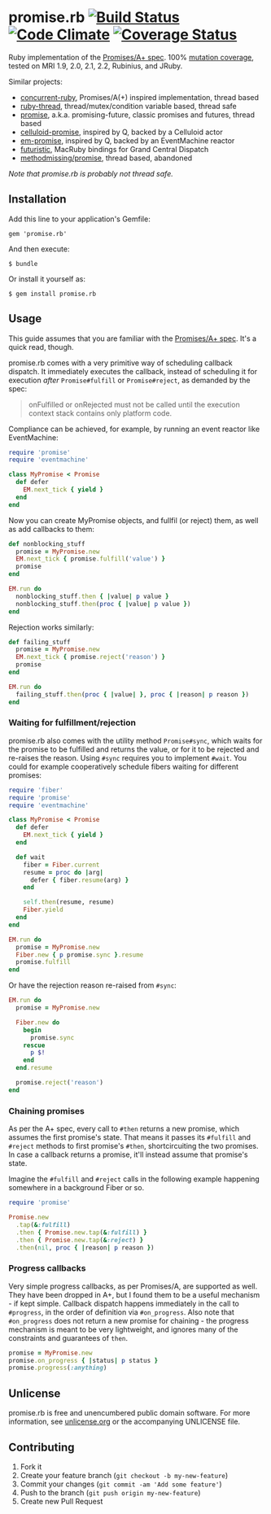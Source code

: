 # promise.rb [![Build Status](https://travis-ci.org/lgierth/promise.rb.png?branch=master)](https://travis-ci.org/lgierth/promise.rb) [![Code Climate](https://codeclimate.com/github/lgierth/promise.rb.png)](https://codeclimate.com/github/lgierth/promise.rb) [![Coverage Status](https://coveralls.io/repos/lgierth/promise.rb/badge.png?branch=master)](https://coveralls.io/r/lgierth/promise.rb?branch=master)

Ruby implementation of the [Promises/A+ spec](http://promisesaplus.com/).
100% [mutation coverage](https://github.com/mbj/mutant),
tested on MRI 1.9, 2.0, 2.1, 2.2, Rubinius, and JRuby.

Similar projects:

- [concurrent-ruby](https://github.com/jdantonio/concurrent-ruby), Promises/A(+) inspired implementation, thread based
- [ruby-thread](https://github.com/meh/ruby-thread), thread/mutex/condition variable based, thread safe
- [promise](https://github.com/bhuga/promising-future), a.k.a. promising-future, classic promises and futures, thread based
- [celluloid-promise](https://github.com/cotag/celluloid-promise), inspired by Q, backed by a Celluloid actor
- [em-promise](https://github.com/cotag/em-promise), inspired by Q, backed by an EventMachine reactor
- [futuristic](https://github.com/seanlilmateus/futuristic), MacRuby bindings for Grand Central Dispatch
- [methodmissing/promise](https://github.com/methodmissing/promise), thread based, abandoned

*Note that promise.rb is probably not thread safe.*

## Installation

Add this line to your application's Gemfile:

    gem 'promise.rb'

And then execute:

    $ bundle

Or install it yourself as:

    $ gem install promise.rb

## Usage

This guide assumes that you are familiar with the [Promises/A+ spec](http://promisesaplus.com/). It's a quick read, though.

promise.rb comes with a very primitive way of scheduling callback dispatch. It
immediately executes the callback, instead of scheduling it for execution
*after* `Promise#fulfill` or `Promise#reject`, as demanded by the spec:

> onFulfilled or onRejected must not be called until the execution context
> stack contains only platform code.

Compliance can be achieved, for example, by running an event reactor like
EventMachine:

```ruby
require 'promise'
require 'eventmachine'

class MyPromise < Promise
  def defer
    EM.next_tick { yield }
  end
end
```

Now you can create MyPromise objects, and fullfil (or reject) them, as well as
add callbacks to them:

```ruby
def nonblocking_stuff
  promise = MyPromise.new
  EM.next_tick { promise.fulfill('value') }
  promise
end

EM.run do
  nonblocking_stuff.then { |value| p value }
  nonblocking_stuff.then(proc { |value| p value })
end
```

Rejection works similarly:

```ruby
def failing_stuff
  promise = MyPromise.new
  EM.next_tick { promise.reject('reason') }
  promise
end

EM.run do
  failing_stuff.then(proc { |value| }, proc { |reason| p reason })
end
```

### Waiting for fulfillment/rejection

promise.rb also comes with the utility method `Promise#sync`, which waits for
the promise to be fulfilled and returns the value, or for it to be rejected and
re-raises the reason. Using `#sync` requires you to implement `#wait`. You could
for example cooperatively schedule fibers waiting for different promises:

```ruby
require 'fiber'
require 'promise'
require 'eventmachine'

class MyPromise < Promise
  def defer
    EM.next_tick { yield }
  end

  def wait
    fiber = Fiber.current
    resume = proc do |arg|
      defer { fiber.resume(arg) }
    end

    self.then(resume, resume)
    Fiber.yield
  end
end

EM.run do
  promise = MyPromise.new
  Fiber.new { p promise.sync }.resume
  promise.fulfill
end
```

Or have the rejection reason re-raised from `#sync`:

```ruby
EM.run do
  promise = MyPromise.new

  Fiber.new do
    begin
      promise.sync
    rescue
      p $!
    end
  end.resume

  promise.reject('reason')
end
```

### Chaining promises

As per the A+ spec, every call to `#then` returns a new promise, which assumes
the first promise's state. That means it passes its `#fulfill` and `#reject`
methods to first promise's `#then`, shortcircuiting the two promises. In case
a callback returns a promise, it'll instead assume that promise's state.

Imagine the `#fulfill` and `#reject` calls in the following example happening
somewhere in a background Fiber or so.

```ruby
require 'promise'

Promise.new
  .tap(&:fulfill)
  .then { Promise.new.tap(&:fulfill) }
  .then { Promise.new.tap(&:reject) }
  .then(nil, proc { |reason| p reason })
```

### Progress callbacks

Very simple progress callbacks, as per Promises/A, are supported as well. They have been dropped in A+, but I found them to be a useful mechanism - if kept simple. Callback dispatch happens immediately in the call to `#progress`, in the order of definition via `#on_progress`. Also note that `#on_progress` does not return a new promise for chaining - the progress mechanism is meant to be very lightweight, and ignores many of the constraints and guarantees of `then`.

```ruby
promise = MyPromise.new
promise.on_progress { |status| p status }
promise.progress(:anything)
```

## Unlicense

promise.rb is free and unencumbered public domain software. For more
information, see [unlicense.org](http://unlicense.org/) or the accompanying
UNLICENSE file.

## Contributing

1. Fork it
2. Create your feature branch (`git checkout -b my-new-feature`)
3. Commit your changes (`git commit -am 'Add some feature'`)
4. Push to the branch (`git push origin my-new-feature`)
5. Create new Pull Request
